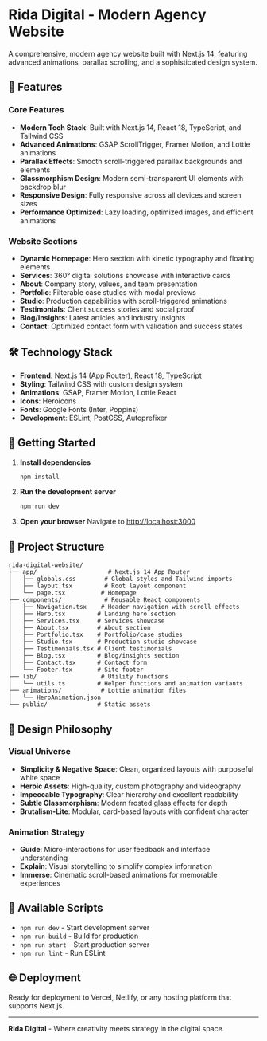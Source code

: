 # Rida Digital - Modern Agency Website

A comprehensive, modern agency website built with Next.js 14, featuring advanced animations, parallax scrolling, and a sophisticated design system.

## 🚀 Features

### Core Features
- **Modern Tech Stack**: Built with Next.js 14, React 18, TypeScript, and Tailwind CSS
- **Advanced Animations**: GSAP ScrollTrigger, Framer Motion, and Lottie animations
- **Parallax Effects**: Smooth scroll-triggered parallax backgrounds and elements
- **Glassmorphism Design**: Modern semi-transparent UI elements with backdrop blur
- **Responsive Design**: Fully responsive across all devices and screen sizes
- **Performance Optimized**: Lazy loading, optimized images, and efficient animations

### Website Sections
- **Dynamic Homepage**: Hero section with kinetic typography and floating elements
- **Services**: 360° digital solutions showcase with interactive cards
- **About**: Company story, values, and team presentation
- **Portfolio**: Filterable case studies with modal previews
- **Studio**: Production capabilities with scroll-triggered animations
- **Testimonials**: Client success stories and social proof
- **Blog/Insights**: Latest articles and industry insights
- **Contact**: Optimized contact form with validation and success states

## 🛠️ Technology Stack

- **Frontend**: Next.js 14 (App Router), React 18, TypeScript
- **Styling**: Tailwind CSS with custom design system
- **Animations**: GSAP, Framer Motion, Lottie React
- **Icons**: Heroicons
- **Fonts**: Google Fonts (Inter, Poppins)
- **Development**: ESLint, PostCSS, Autoprefixer

## 🚀 Getting Started

1. **Install dependencies**
   ```bash
   npm install
   ```

2. **Run the development server**
   ```bash
   npm run dev
   ```

3. **Open your browser**
   Navigate to [http://localhost:3000](http://localhost:3000)

## 📁 Project Structure

```
rida-digital-website/
├── app/                    # Next.js 14 App Router
│   ├── globals.css        # Global styles and Tailwind imports
│   ├── layout.tsx         # Root layout component
│   └── page.tsx          # Homepage
├── components/            # Reusable React components
│   ├── Navigation.tsx    # Header navigation with scroll effects
│   ├── Hero.tsx         # Landing hero section
│   ├── Services.tsx     # Services showcase
│   ├── About.tsx        # About section
│   ├── Portfolio.tsx    # Portfolio/case studies
│   ├── Studio.tsx       # Production studio showcase
│   ├── Testimonials.tsx # Client testimonials
│   ├── Blog.tsx         # Blog/insights section
│   ├── Contact.tsx      # Contact form
│   └── Footer.tsx       # Site footer
├── lib/                  # Utility functions
│   └── utils.ts         # Helper functions and animation variants
├── animations/           # Lottie animation files
│   └── HeroAnimation.json
└── public/              # Static assets
```

## 🎨 Design Philosophy

### Visual Universe
- **Simplicity & Negative Space**: Clean, organized layouts with purposeful white space
- **Heroic Assets**: High-quality, custom photography and videography
- **Impeccable Typography**: Clear hierarchy and excellent readability
- **Subtle Glassmorphism**: Modern frosted glass effects for depth
- **Brutalism-Lite**: Modular, card-based layouts with confident character

### Animation Strategy
- **Guide**: Micro-interactions for user feedback and interface understanding
- **Explain**: Visual storytelling to simplify complex information
- **Immerse**: Cinematic scroll-based animations for memorable experiences

## 🚦 Available Scripts

- `npm run dev` - Start development server
- `npm run build` - Build for production
- `npm run start` - Start production server
- `npm run lint` - Run ESLint

## 🌐 Deployment

Ready for deployment to Vercel, Netlify, or any hosting platform that supports Next.js.

---

**Rida Digital** - Where creativity meets strategy in the digital space.